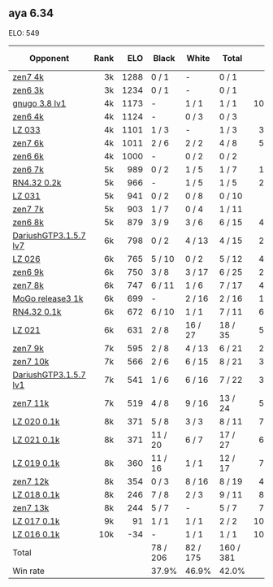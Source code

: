 ## aya 6.34 ##

ELO: 549

Opponent | Rank | ELO | Black | White | Total | Win rate
---------|-----:|----:|-------|-------|-------|-------:
[zen7 4k](zen7%204k.md) | 3k | 1288 | 0 / 1 | - | 0 / 1 | 0.0%
[zen6 3k](zen6%203k.md) | 3k | 1234 | 0 / 1 | - | 0 / 1 | 0.0%
[gnugo 3.8 lv1](gnugo%203.8%20lv1.md) | 4k | 1173 | - | 1 / 1 | 1 / 1 | 100.0%
[zen6 4k](zen6%204k.md) | 4k | 1124 | - | 0 / 3 | 0 / 3 | 0.0%
[LZ 033](LZ%20033.md) | 4k | 1101 | 1 / 3 | - | 1 / 3 | 33.3%
[zen7 6k](zen7%206k.md) | 4k | 1011 | 2 / 6 | 2 / 2 | 4 / 8 | 50.0%
[zen6 6k](zen6%206k.md) | 4k | 1000 | - | 0 / 2 | 0 / 2 | 0.0%
[zen6 7k](zen6%207k.md) | 5k | 989 | 0 / 2 | 1 / 5 | 1 / 7 | 14.3%
[RN4.32 0.2k](RN4.32%200.2k.md) | 5k | 966 | - | 1 / 5 | 1 / 5 | 20.0%
[LZ 031](LZ%20031.md) | 5k | 941 | 0 / 2 | 0 / 8 | 0 / 10 | 0.0%
[zen7 7k](zen7%207k.md) | 5k | 903 | 1 / 7 | 0 / 4 | 1 / 11 | 9.1%
[zen6 8k](zen6%208k.md) | 5k | 879 | 3 / 9 | 3 / 6 | 6 / 15 | 40.0%
[DariushGTP3.1.5.7 lv7](DariushGTP3.1.5.7%20lv7.md) | 6k | 798 | 0 / 2 | 4 / 13 | 4 / 15 | 26.7%
[LZ 026](LZ%20026.md) | 6k | 765 | 5 / 10 | 0 / 2 | 5 / 12 | 41.7%
[zen6 9k](zen6%209k.md) | 6k | 750 | 3 / 8 | 3 / 17 | 6 / 25 | 24.0%
[zen7 8k](zen7%208k.md) | 6k | 747 | 6 / 11 | 1 / 6 | 7 / 17 | 41.2%
[MoGo release3 1k](MoGo%20release3%201k.md) | 6k | 699 | - | 2 / 16 | 2 / 16 | 12.5%
[RN4.32 0.1k](RN4.32%200.1k.md) | 6k | 672 | 6 / 10 | 1 / 1 | 7 / 11 | 63.6%
[LZ 021](LZ%20021.md) | 6k | 631 | 2 / 8 | 16 / 27 | 18 / 35 | 51.4%
[zen7 9k](zen7%209k.md) | 7k | 595 | 2 / 8 | 4 / 13 | 6 / 21 | 28.6%
[zen7 10k](zen7%2010k.md) | 7k | 566 | 2 / 6 | 6 / 15 | 8 / 21 | 38.1%
[DariushGTP3.1.5.7 lv1](DariushGTP3.1.5.7%20lv1.md) | 7k | 541 | 1 / 6 | 6 / 16 | 7 / 22 | 31.8%
[zen7 11k](zen7%2011k.md) | 7k | 519 | 4 / 8 | 9 / 16 | 13 / 24 | 54.2%
[LZ 020 0.1k](LZ%20020%200.1k.md) | 8k | 371 | 5 / 8 | 3 / 3 | 8 / 11 | 72.7%
[LZ 021 0.1k](LZ%20021%200.1k.md) | 8k | 371 | 11 / 20 | 6 / 7 | 17 / 27 | 63.0%
[LZ 019 0.1k](LZ%20019%200.1k.md) | 8k | 360 | 11 / 16 | 1 / 1 | 12 / 17 | 70.6%
[zen7 12k](zen7%2012k.md) | 8k | 354 | 0 / 3 | 8 / 16 | 8 / 19 | 42.1%
[LZ 018 0.1k](LZ%20018%200.1k.md) | 8k | 246 | 7 / 8 | 2 / 3 | 9 / 11 | 81.8%
[zen7 13k](zen7%2013k.md) | 8k | 244 | 5 / 7 | - | 5 / 7 | 71.4%
[LZ 017 0.1k](LZ%20017%200.1k.md) | 9k | 91 | 1 / 1 | 1 / 1 | 2 / 2 | 100.0%
[LZ 016 0.1k](LZ%20016%200.1k.md) | 10k | -34 | - | 1 / 1 | 1 / 1 | 100.0%
Total | | | 78 / 206 | 82 / 175 | 160 / 381 | 
Win rate| | | 37.9% | 46.9% | 42.0% | 
